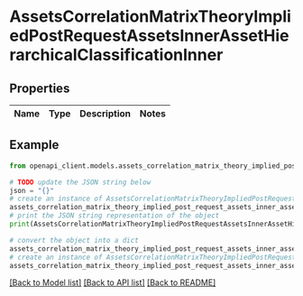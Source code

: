 # AssetsCorrelationMatrixTheoryImpliedPostRequestAssetsInnerAssetHierarchicalClassificationInner


## Properties

Name | Type | Description | Notes
------------ | ------------- | ------------- | -------------

## Example

```python
from openapi_client.models.assets_correlation_matrix_theory_implied_post_request_assets_inner_asset_hierarchical_classification_inner import AssetsCorrelationMatrixTheoryImpliedPostRequestAssetsInnerAssetHierarchicalClassificationInner

# TODO update the JSON string below
json = "{}"
# create an instance of AssetsCorrelationMatrixTheoryImpliedPostRequestAssetsInnerAssetHierarchicalClassificationInner from a JSON string
assets_correlation_matrix_theory_implied_post_request_assets_inner_asset_hierarchical_classification_inner_instance = AssetsCorrelationMatrixTheoryImpliedPostRequestAssetsInnerAssetHierarchicalClassificationInner.from_json(json)
# print the JSON string representation of the object
print(AssetsCorrelationMatrixTheoryImpliedPostRequestAssetsInnerAssetHierarchicalClassificationInner.to_json())

# convert the object into a dict
assets_correlation_matrix_theory_implied_post_request_assets_inner_asset_hierarchical_classification_inner_dict = assets_correlation_matrix_theory_implied_post_request_assets_inner_asset_hierarchical_classification_inner_instance.to_dict()
# create an instance of AssetsCorrelationMatrixTheoryImpliedPostRequestAssetsInnerAssetHierarchicalClassificationInner from a dict
assets_correlation_matrix_theory_implied_post_request_assets_inner_asset_hierarchical_classification_inner_from_dict = AssetsCorrelationMatrixTheoryImpliedPostRequestAssetsInnerAssetHierarchicalClassificationInner.from_dict(assets_correlation_matrix_theory_implied_post_request_assets_inner_asset_hierarchical_classification_inner_dict)
```
[[Back to Model list]](../README.md#documentation-for-models) [[Back to API list]](../README.md#documentation-for-api-endpoints) [[Back to README]](../README.md)


